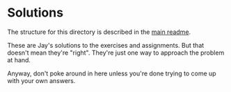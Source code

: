 # Solutions #
The structure for this directory is described in the [main readme](../README.md).

These are Jay's solutions to the exercises and assignments. But that doesn't mean they're "right". They're just one way to approach the problem at hand. 

Anyway, don't poke around in here unless you're done trying to come up with your own answers.
